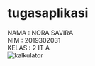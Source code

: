 # tugasaplikasi
NAMA : NORA SAVIRA</br>
NIM : 2019302031</br>
KELAS : 2 IT A </br>
![kalkulator](https://user-images.githubusercontent.com/78533722/109307387-23ac5200-7873-11eb-9bb6-c8ac4209dcf3.jpg)
